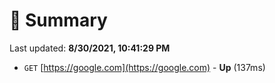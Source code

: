 # 📖 Summary
Last updated: **8/30/2021, 10:41:29 PM**

- `GET` [https://google.com](https://google.com) - **Up** (137ms)
